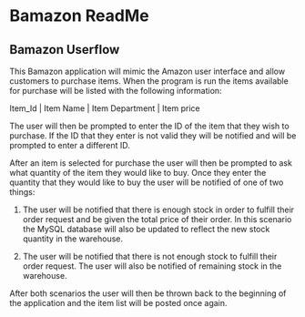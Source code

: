 Bamazon ReadMe
================

Bamazon Userflow
----------------

This Bamazon application will mimic the Amazon user interface and allow customers to
purchase items.  When the program is run the items available for purchase will be listed with the following information:

Item_Id | Item Name | Item Department | Item price

The user will then be prompted to enter the ID of the item that they wish to purchase.  If the ID that they enter is not valid they will be notified and will be prompted to enter a different ID.

After an item is selected for purchase the user will then be prompted to ask what quantity
of the item they would like to buy.  Once they enter the quantity that they would like to buy the user will be notified of one of two things:

1. The user will be notified that there is enough stock in order to fulfill their order request and be given the total price of their order.  In this scenario the MySQL database will also be updated to reflect the new stock quantity in the warehouse.

2. The user will be notified that there is not enough stock to fulfill their order request.  The user will also be notified of remaining stock in the warehouse.

After both scenarios the user will then be thrown back to the beginning of the application and the item list will be posted once again.
